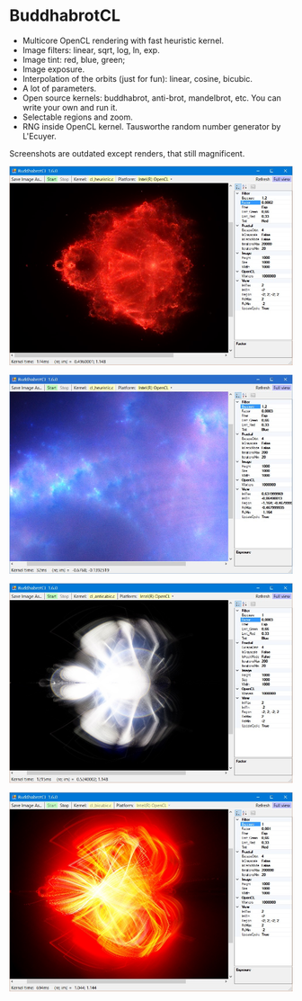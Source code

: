 # BuddhabrotCL

- Multicore OpenCL rendering with fast heuristic kernel.
- Image filters: linear, sqrt, log, ln, exp.
- Image tint: red, blue, green;
- Image exposure.
- Interpolation of the orbits (just for fun): linear, cosine, bicubic.
- A lot of parameters.
- Open source kernels: buddhabrot, anti-brot, mandelbrot, etc. You can write your own and run it.
- Selectable regions and zoom.
- RNG inside OpenCL kernel. Tausworthe random number generator by L'Ecuyer.

Screenshots are outdated except renders, that still magnificent.

![Buddhabrot](/doc/003.jpg)

![Zoom to region](/doc/002.jpg)

![Cubic Anti-buddhabrot](/doc/004.jpg)

![Bicubic interpolation](/doc/001.jpg)



